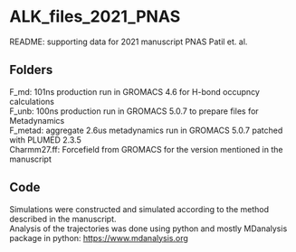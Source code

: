 # ALK_files_2021_PNAS


README: supporting data for 2021 manuscript PNAS Patil et. al.

## Folders
F_md: 101ns production run in GROMACS 4.6 for H-bond occupncy calculations <br />
F_unb: 100ns production run in GROMACS 5.0.7 to prepare files for Metadynamics <br />
F_metad: aggregate 2.6us metadynamics run in GROMACS 5.0.7 patched with PLUMED 2.3.5 <br />
Charmm27.ff: Forcefield from GROMACS for the version mentioned in the manuscript



## Code
Simulations were constructed and simulated according to the method described in the manuscript. <br />
Analysis of the trajectories was done using python and mostly MDanalysis package in python: https://www.mdanalysis.org
